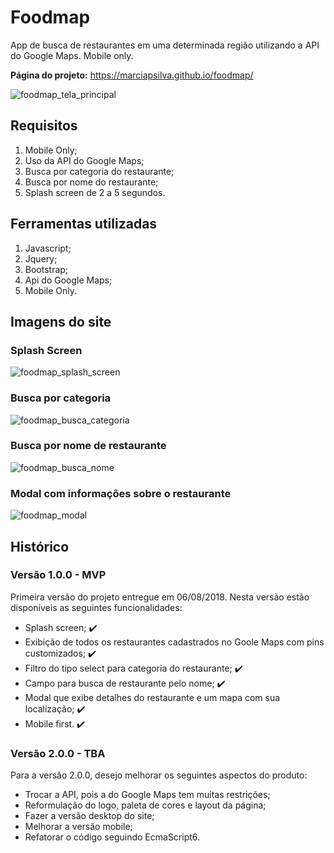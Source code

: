 # Foodmap

App de busca de restaurantes em uma determinada região utilizando a API do Google Maps. Mobile only.

**Página do projeto:** https://marciapsilva.github.io/foodmap/

![foodmap_tela_principal](https://user-images.githubusercontent.com/40531512/47833976-45b56880-dd7c-11e8-8bba-21404e2de36e.jpg)

## Requisitos

1. Mobile Only;
2. Uso da API do Google Maps;
3. Busca por categoria do restaurante;
4. Busca por nome do restaurante;
5. Splash screen de 2 a 5 segundos.

## Ferramentas utilizadas

1. Javascript;
2. Jquery;
3. Bootstrap;
4. Api do Google Maps;
5. Mobile Only.

## Imagens do site

### Splash Screen

![foodmap_splash_screen](https://user-images.githubusercontent.com/40531512/47833970-4221e180-dd7c-11e8-83ea-121535c1bb14.jpg)

### Busca por categoria

![foodmap_busca_categoria](https://user-images.githubusercontent.com/40531512/47833983-49e18600-dd7c-11e8-9682-ee680a509917.jpg)

### Busca por nome de restaurante

![foodmap_busca_nome](https://user-images.githubusercontent.com/40531512/47833984-4bab4980-dd7c-11e8-80ad-90b51f11291c.jpg)

### Modal com informações sobre o restaurante

![foodmap_modal](https://user-images.githubusercontent.com/40531512/47833987-4cdc7680-dd7c-11e8-99ca-38b23b7276aa.jpg)

## Histórico

### Versão 1.0.0 - MVP

Primeira versão do projeto entregue em 06/08/2018. Nesta versão estão disponíveis as seguintes funcionalidades:

- Splash screen; :heavy_check_mark:
- Exibição de todos os restaurantes cadastrados no Goole Maps com pins customizados; :heavy_check_mark: 
- Filtro do tipo select para categoria do restaurante; :heavy_check_mark: 
- Campo para busca de restaurante pelo nome; :heavy_check_mark: 
- Modal que exibe detalhes do restaurante e um mapa com sua localização; :heavy_check_mark: 
- Mobile first. :heavy_check_mark: 

### Versão 2.0.0 - TBA

Para a versão 2.0.0, desejo melhorar os seguintes aspectos do produto:

- Trocar a API, pois a do Google Maps tem muitas restrições;
- Reformulação do logo, paleta de cores e layout da página;
- Fazer a versão desktop do site;
- Melhorar a versão mobile;
- Refatorar o código seguindo EcmaScript6.
